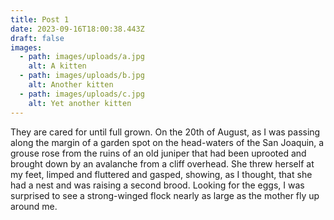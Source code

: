 ```yaml
---
title: Post 1
date: 2023-09-16T18:00:38.443Z
draft: false
images:
  - path: images/uploads/a.jpg
    alt: A kitten
  - path: images/uploads/b.jpg
    alt: Another kitten
  - path: images/uploads/c.jpg
    alt: Yet another kitten
---
```

They are cared for until full grown. On the 20th of August, as I was passing along the margin of a garden spot on the head-waters of the San Joaquin, a grouse rose from the ruins of an old juniper that had been uprooted and brought down by an avalanche from a cliff overhead. She threw herself at my feet, limped and fluttered and gasped, showing, as I thought, that she had a nest and was raising a second brood. Looking for the eggs, I was surprised to see a strong-winged flock nearly as large as the mother fly up around me.